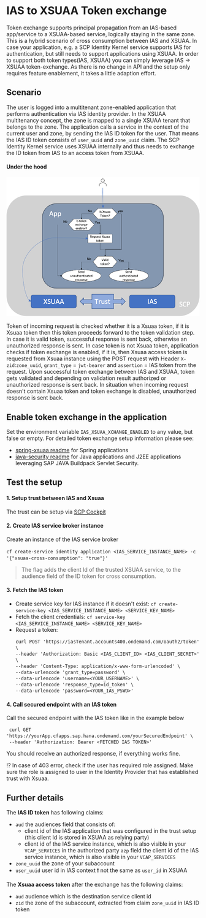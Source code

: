 # IAS to XSUAA Token exchange
Token exchange supports principal propagation from an IAS-based app/service to a XSUAA-based service, logically staying in the same zone. This is a hybrid scenario of cross consumption between IAS and XSUAA.
In case your application, e.g. a SCP Identity Kernel service supports IAS for authentication, but still needs to support applications using XSUAA. In order to support both token types(IAS, XSUAA) you can simply leverage IAS -> XSUAA token-exchange. As there is no change in API and the setup only requires feature enablement, it takes a little adaption effort.

## Scenario
The user is logged into a multitenant zone-enabled application that performs authentication via IAS identity provider. In the XSUAA multitenancy concept, the zone is mapped to a single XSUAA tenant that belongs to the zone.
The application calls a service in the context of the current user and zone, by sending the IAS ID token for the user. That means the IAS ID token consists of `user_uuid` and `zone_uuid` claim.
The SCP Identity Kernel service uses XSUAA internally and thus needs to exchange the ID token from IAS to an access token from XSUAA.

#### Under the hood
![IAS -> XSUAA token xchange flow diagram](token-xchange.png)

Token of incoming request is checked whether it is a Xsuaa token, if it is Xsuaa token then this token proceeds forward to the token validation step. In case it is valid token, successful response is sent back, otherwise an unauthorized response is sent. 
In case token is not Xsuaa token, application checks if token exchange is enabled, if it is, then Xsuaa access token is requested from Xsuaa instance using the POST request with Header `X-zid`:`zone_uuid`, `grant_type` = `jwt-bearer` and `assertion` = IAS token from the request. Upon successful token exchange between IAS and XSUAA, token gets validated and depending on validation result authorized or unauthorized response is sent back.
In situation when incoming request doesn't contain Xsuaa token and token exchange is disabled, unauthorized response is sent back. 

## Enable token exchange in the application
Set the environment variable `IAS_XSUAA_XCHANGE_ENABLED` to any value, but false or empty. For detailed token exchange setup information please see:
- [spring-xsuaa readme](https://github.com/SAP/cloud-security-xsuaa-integration/tree/master/spring-xsuaa#ias-to-xsuaa-token-exchange) for Spring applications
- [java-security readme](https://github.com/SAP/cloud-security-xsuaa-integration/tree/master/java-security#ias-to-xsuaa-token-exchange) for Java applications and J2EE applications leveraging SAP JAVA Buildpack Servlet Security.

## Test the setup
#### 1. Setup trust between IAS and Xsuaa
The trust can be setup via
[SCP Cockpit](https://help.sap.com/viewer/65de2977205c403bbc107264b8eccf4b/Cloud/en-US/161f8f0cfac64c4fa2d973bc5f08a894.html)

#### 2. Create IAS service broker instance
Create an instance of the IAS service broker

`cf create-service identity application <IAS_SERVICE_INSTANCE_NAME> -c '{"xsuaa-cross-consumption": "true"}'`

> The flag adds the client Id of the trusted XSUAA service, to the audience field of the ID token for cross consumption.

#### 3. Fetch the IAS token
- Create service key for IAS instance if it doesn't exist: `cf create-service-key <IAS_SERVICE_INSTANCE_NAME> <SERVICE_KEY_NAME>`
- Fetch the client credentials: `cf service-key <IAS_SERVICE_INSTANCE_NAME> <SERVICE_KEY_NAME>`
- Request a token:
   ```shell script
   curl POST 'https://iasTenant.accounts400.ondemand.com/oauth2/token' \
   --header 'Authorization: Basic <IAS_CLIENT_ID> <IAS_CLIENT_SECRET>' \
   --header 'Content-Type: application/x-www-form-urlencoded' \
   --data-urlencode 'grant_type=password' \
   --data-urlencode 'username=<YOUR_USERNAME>' \
   --data-urlencode 'response_type=id_token' \
   --data-urlencode 'password=<YOUR_IAS_PSWD>'
   ```
#### 4. Call secured endpoint with an IAS token
Call the secured endpoint with the IAS token like in the example below
   ```shell script
    curl GET 'https://yourApp.cfapps.sap.hana.ondemand.com/yourSecuredEndpoint' \
    --header 'Authorization: Bearer <FETCHED IAS TOKEN>'
   ```
You should receive an authorized response, if everything works fine.

:interrobang: In case of 403 error, check if the user has required role assigned. Make sure the role is assigned to user in the Identity Provider that has established trust with Xsuaa.
   
## Further details
The **IAS ID token** has following claims:
- `aud` the audiences field that consists of:
    - client id of the IAS application that was configured in the trust setup (this client Id is stored in XSUAA as relying party)
    - client id of the IAS service instance, which is also visible in your `VCAP_SERVICES` in the authorized party `azp` field
the client id of the IAS service instance, which is also visible in your `VCAP_SERVICES`
- `zone_uuid` the zone of your subaccount
- `user_uuid` user id in IAS context :exclamation: not the same as `user_id` in XSUAA

The **Xsuaa access token** after the exchange has the following claims:
- `aud` audience which is the destination service client id 
- `zid` the zone of the subaccount, extracted from claim `zone_uuid` in IAS ID token
